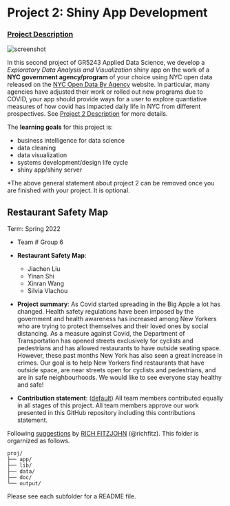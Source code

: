 # Project 2: Shiny App Development

### [Project Description](doc/project2_desc.md)

![screenshot](output/Snipaste.png)

In this second project of GR5243 Applied Data Science, we develop a *Exploratory Data Analysis and Visualization* shiny app on the work of a **NYC government agency/program** of your choice using NYC open data released on the [NYC Open Data By Agency](https://opendata.cityofnewyork.us/data/) website. In particular, many agencies have adjusted their work or rolled out new programs due to COVID, your app should provide ways for a user to explore quantiative measures of how covid has impacted daily life in NYC from different prospectives. See [Project 2 Description](doc/project2_desc.md) for more details.  

The **learning goals** for this project is:

- business intelligence for data science
- data cleaning
- data visualization
- systems development/design life cycle
- shiny app/shiny server

*The above general statement about project 2 can be removed once you are finished with your project. It is optional.

## Restaurant Safety Map
Term: Spring 2022

+ Team # Group 6
+ **Restaurant Safety Map**: 
	+ Jiachen Liu
	+ Yinan Shi
	+ Xinran Wang
	+ Silvia Vlachou

+ **Project summary**: As Covid started spreading in the Big Apple a lot has changed. Health safety regulations have been imposed by the government and health awareness has increased among New Yorkers who are trying to protect themselves and their loved ones by social distancing. As a measure against Covid, the Department of Transportation has opened streets exclusively for cyclists and pedestrians and has allowed restaurants to have outside seating space. However, these past months New York has also seen a great increase in crimes. Our goal is to help New Yorkers find restaurants that have outside space, are near streets open for cyclists and pedestrians, and are in safe neighbourhoods. We would like to see everyone stay healthy and safe!

+ **Contribution statement**: ([default](doc/a_note_on_contributions.md)) All team members contributed equally in all stages of this project. All team members approve our work presented in this GitHub repository including this contributions statement. 

Following [suggestions](http://nicercode.github.io/blog/2013-04-05-projects/) by [RICH FITZJOHN](http://nicercode.github.io/about/#Team) (@richfitz). This folder is orgarnized as follows.

```
proj/
├── app/
├── lib/
├── data/
├── doc/
└── output/
```

Please see each subfolder for a README file.

